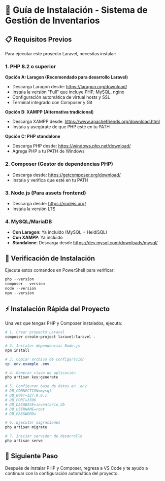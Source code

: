 # 🚀 Guía de Instalación - Sistema de Gestión de Inventarios

## 📋 Requisitos Previos

Para ejecutar este proyecto Laravel, necesitas instalar:

### 1. PHP 8.2 o superior
**Opción A: Laragon (Recomendado para desarrollo Laravel)**
- Descarga Laragon desde: https://laragon.org/download/
- Instala la versión "Full" que incluye PHP, MySQL, nginx
- Configuración automática de virtual hosts y SSL
- Terminal integrado con Composer y Git

**Opción B: XAMPP (Alternativa tradicional)**
- Descarga XAMPP desde: https://www.apachefriends.org/download.html
- Instala y asegúrate de que PHP esté en tu PATH

**Opción C: PHP standalone**
- Descarga PHP desde: https://windows.php.net/download/
- Agrega PHP a tu PATH de Windows

### 2. Composer (Gestor de dependencias PHP)
- Descarga desde: https://getcomposer.org/download/
- Instala y verifica que esté en tu PATH

### 3. Node.js (Para assets frontend)
- Descarga desde: https://nodejs.org/
- Instala la versión LTS

### 4. MySQL/MariaDB
- **Con Laragon**: Ya incluido (MySQL + HeidiSQL)
- **Con XAMPP**: Ya incluido
- **Standalone**: Descarga desde https://dev.mysql.com/downloads/mysql/

## 🔧 Verificación de Instalación

Ejecuta estos comandos en PowerShell para verificar:

```powershell
php --version
composer --version
node --version
npm --version
```

## ⚡ Instalación Rápida del Proyecto

Una vez que tengas PHP y Composer instalados, ejecuta:

```powershell
# 1. Crear proyecto Laravel
composer create-project laravel/laravel .

# 2. Instalar dependencias Node.js
npm install

# 3. Copiar archivo de configuración
cp .env.example .env

# 4. Generar clave de aplicación
php artisan key:generate

# 5. Configurar base de datos en .env
# DB_CONNECTION=mysql
# DB_HOST=127.0.0.1
# DB_PORT=3306
# DB_DATABASE=inventario_db
# DB_USERNAME=root
# DB_PASSWORD=

# 6. Ejecutar migraciones
php artisan migrate

# 7. Iniciar servidor de desarrollo
php artisan serve
```

## 🎯 Siguiente Paso

Después de instalar PHP y Composer, regresa a VS Code y te ayudo a continuar con la configuración automática del proyecto.
